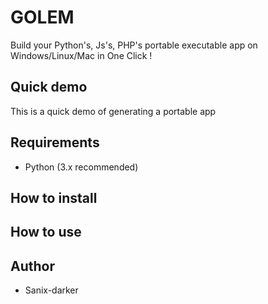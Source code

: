 # GOLEM

Build your Python's, Js's, PHP's portable executable app on Windows/Linux/Mac in One Click !

## Quick demo

This is a quick demo of generating a portable app

## Requirements

- Python (3.x recommended)

## How to install



## How to use


## Author

- Sanix-darker
